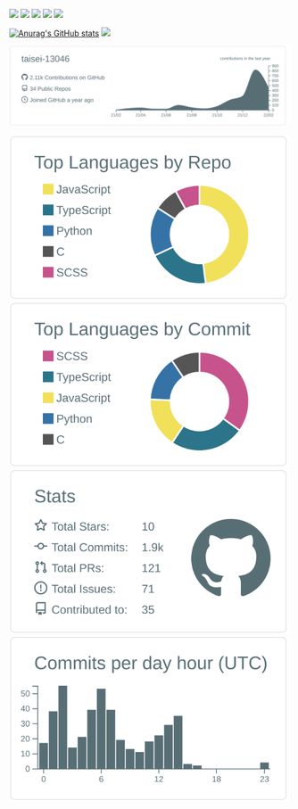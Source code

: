 ![](https://img.shields.io/badge/-Python-ffdf4e.svg?logo=python&style=popout)
![](https://img.shields.io/badge/-Typescript-f2f2f2.svg?logo=typescript&style=popout)
![](https://img.shields.io/badge/-React-1e2128.svg?logo=react&style=popout)
![](https://img.shields.io/badge/-Django-092E20.svg?logo=django&style=popout)
![](https://img.shields.io/badge/-Vim-019733.svg?logo=vim&style=popout)

[![Anurag's GitHub stats](https://github-readme-stats.vercel.app/api?username=taisei-13046&theme=onedark&show_icons=true)](https://github.com/anuraghazra/github-readme-stats)
![](https://badge42.herokuapp.com/api/stats/ytaisei?cursus=42cursus)

![](https://raw.githubusercontent.com/taisei-13046/taisei-13046/main/profile-summary-card-output/default/0-profile-details.svg)

![](https://raw.githubusercontent.com/taisei-13046/taisei-13046/main/profile-summary-card-output/default/1-repos-per-language.svg)
![](https://raw.githubusercontent.com/taisei-13046/taisei-13046/main/profile-summary-card-output/default/2-most-commit-language.svg)
![](https://raw.githubusercontent.com/taisei-13046/taisei-13046/main/profile-summary-card-output/default/3-stats.svg)
![](https://raw.githubusercontent.com/taisei-13046/taisei-13046/main/profile-summary-card-output/default/4-productive-time.svg)


